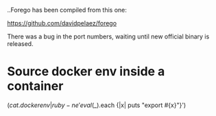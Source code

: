 ..Forego has been compiled from this one:

https://github.com/davidpelaez/forego

There was a bug in the port numbers, waiting until new official binary is released.

# Source docker env inside a container
$(cat .dockerenv | ruby -ne 'eval($_).each {|x| puts "export #{x}"}')